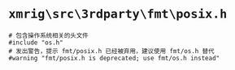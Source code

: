 # `xmrig\src\3rdparty\fmt\posix.h`

```
# 包含操作系统相关的头文件
#include "os.h"
# 发出警告，提示 fmt/posix.h 已经被弃用，建议使用 fmt/os.h 替代
#warning "fmt/posix.h is deprecated; use fmt/os.h instead"
```